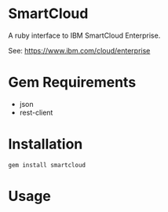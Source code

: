 SmartCloud
==========

A ruby interface to IBM SmartCloud Enterprise.

See: https://www.ibm.com/cloud/enterprise

Gem Requirements
================

* json
* rest-client

Installation
============

`gem install smartcloud`

Usage
=====

